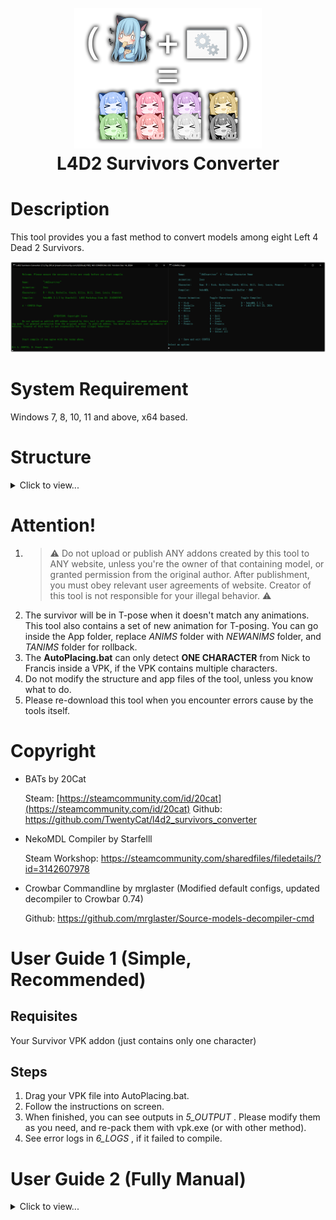 <h1 align="center">
  <br>
  <img src="https://github.com/TwentyCat/l4d2_survivors_converter/blob/main/git_screenshots/cover.png" alt="L4D2 Survivors Converter" width="300">
  <br>
  L4D2 Survivors Converter
  <br>
</h1>

# Description

This tool provides you a fast method to convert models among eight Left 4 Dead 2 Survivors.

![screenshot](https://github.com/TwentyCat/l4d2_survivors_converter/blob/main/git_screenshots/screen.png)

# System Requirement

Windows 7, 8, 10, 11 and above, x64 based.

# Structure
<details><summary>Click to view...</summary>

This tool contains 7 Folders, 4 BATs:

| Name               | Description                                                  |
| ------------------ | ------------------------------------------------------------ |
| Folder *Materials* | Stores materials (portraits not included).                   |
| Folder *Portraits* | Stores portraits (other materials not included).             |
| Folder *Survivors* | Stores compiling files for survivor model, besides a temp QCI file (1_main.qci). |
| Folder *Weapons*   | Stores compiling files for weapon model, besides a temp QCI file (1_main.qci). |
| Folder *OUTPUTS*   | Stores outputed addon folders.                               |
| Folder *LOGS*      | Stores error logs.                                           |
| Folder *App*       | Stores necessary tool files.                                 |
| StartCompile.bat   | The main program.                                            |
| AutoPlacing.bat    | The optional program for automatic extracting and deploying compiling files from a VPK file. |
| PerformCleanup.bat | Clear compiling files, but not program config and 1_main.qci(s). |
| PerformReset.bat   | Clear compiling files, including program config and 1_main.qci(s). |
</details>


# Attention!

1. > ⚠ Do not upload or publish ANY addons created by this tool to ANY website, unless you're the owner of that containing model, or granted permission from the original author. After publishment, you must obey relevant user agreements of website. Creator of this tool is not responsible for your illegal behavior. ⚠
2. The survivor will be in T-pose when it doesn't match any animations. This tool also contains a set of new animation for T-posing. You can go inside the App folder, replace *ANIMS* folder with *NEWANIMS* folder, and *TANIMS* folder for rollback.
3. The **AutoPlacing.bat** can only detect **ONE CHARACTER** from Nick to Francis inside a VPK, if the VPK contains multiple characters.
4. Do not modify the structure and app files of the tool, unless you know what to do.
5. Please re-download this tool when you encounter errors cause by the tools itself.

# Copyright

- BATs by 20Cat

  Steam: [https://steamcommunity.com/id/20cat](https://steamcommunity.com/id/20cat)
  Github: https://github.com/TwentyCat/l4d2_survivors_converter

- NekoMDL Compiler by Starfelll

  Steam Workshop: https://steamcommunity.com/sharedfiles/filedetails/?id=3142607978

- Crowbar Commandline by mrglaster (Modified default configs, updated decompiler to Crowbar 0.74)

  Github: https://github.com/mrglaster/Source-models-decompiler-cmd

# User Guide 1 (Simple, Recommended)

## Requisites

  Your Survivor VPK addon (just contains only one character)

## Steps

1. Drag your VPK file into AutoPlacing.bat.
2. Follow the instructions on screen.
3. When finished, you can see outputs in *5_OUTPUT* . Please modify them as you need, and re-pack them with vpk.exe (or with other method).
4. See error logs in *6_LOGS* , if it failed to compile.

# User Guide 2 (Fully Manual)
<details><summary>Click to view...</summary>

## Requisites

1. Crowbar 0.74
2. Notepad2 (or other text editor)
3. Your Survivor VPK addon

## Steps

1. Make sure of your Crowbar settings be like:
   - Output to: "Subfolder (of MDL input)", "dec_0.74"
   - Re-Create Files: "Group into QCI files": Checked

![crowbar_settings](https://github.com/TwentyCat/l4d2_survivors_converter/blob/main/git_screenshots/crowbar_settings.png)

2. Unpack VPK using vpk.exe or with other method.

3. Go to *YourAddon\materials\vgui* , rename 3 VTF files (Panel, Incap, Lobby portraits) to s.vtf, i.vtf, l.vtf respectively.

4. Move that 3 VTF files to *2_Portraits*.

   - If your VTF file is dynamic, please modify **VTFframerate.ini** inside the folder:

     Example: s.vtf is 15fps, l.vtf is 10fps, i.vtf is static, the ini files will be like:

     ```
     ;PortraitType,FPS
     s,15.00
     i,10.00
     ;l,0.00
     ```

     

5. Delete folder *YourAddon\materials\vgui*, and move all items inside folder *YourAddon\materials* to *1_Materials*.

6. Go to *YourAddon\models\survivors*, decompile MDL file using Crowbar.

7. Go to *YourAddon\models\survivors\dec_0.74\survivor_xxx_anims* , move 2 SMDs (a_proportions.smd、a_proportions_corrective_animation.smd) to upper folder (*YourAddon\models\survivors\dec_0.74*).
     (Step 7 can be skipped, if your survivor model doesn't have proportions)

8. Move all SMDs, VRD, VTA files in *YourAddon\models\survivors\dec_0.74* to *3_Survivors*.

9. Open QC file in *YourAddon\models\survivors\dec_0.74* using Notepad2:

   - Go to the bottom of QC, check up the last line of $includemodels, remember what animation of the MDL using.

   | Animation      | Character        |
   | -------------- | ---------------- |
   | anim_gambler   | Nick             |
   | anim_producer  | Rochelle         |
   | anim_coach     | Coach            |
   | anim_mechanic  | Ellis            |
   | anim_namvet    | Bill             |
   | anim_teenangst | Zoey             |
   | anim_biker     | Francis or Louis |

   - Delete these lines at the top:

   ```c++
   // Created by Crowbar 0.7x
   $modelname "survivors\survivor_xxx.mdl"
   ```

   - Delete these 4 kinds of relevant lines at the bottom. (Also means delete from the next line of the first $weightlist or $ikautoplaylock line, until the end of QC)

   ```c++
   $animation {xxx}
   $sequence {xxx}
   $declaresequence xxx
   $includemodel xxx
   ```

   - After done, the QC code looks like:

   ```c++
   // $modelname "survivors/survivor_xxx.mdl"
   // Delete upper codes end from this line
   
   $model "Survivor" "xxx.smd" { ...
   	}
   $bodygroup "xxx" {	...
   }
   // other codes in the middle
   // other codes in the middle
   // other codes in the middle
   
   $ikautoplaylock "rfoot" 1 0.1
   $ikautoplaylock "lfoot" 1 0.1
   
   // delete bottom codes start from the line here
   
   $weightlist "xxx" {}
   $animation "xxx" "xxx.smd" {fps xxx}
   $includemodel "xxx.mdl"
       
   // or delete bottom codes start from the line here
   ```

10. Copy the rest of QC contents into *3_Survivors\1_main.qci* and save.

11. Go to *YourAddon\models\weapons\arms*, decompile MDL file using Crowbar.

12. Go to *YourAddon\models\weapons\arms\dec_0.74\survivor_xxx_anims* , move 2 SMDs (a_proportions.smd, a_proportions_corrective_animation.smd) to upper folder (*YourAddon\models\survivors\dec_0.74*).
      *(Step 7 can be skipped, if your survivor model doesn't have proportions)*

13. Move all SMDs, VRD files in *YourAddon\models\weapons\arms\dec_0.74* to *4_Weapons*.

14. Open QC file in *YourAddon\models\weapons\arms\dec_0.74* using Notepad2:

      - Delete these lines at the top:

    ```c++
    // Created by Crowbar 0.7x
    $modelname "weapons\arms\v_arms_xxx.mdl"
    ```

      - Delete these $sequence lines at the bottom.

      - After done, the QC code looks like:

    ```c++
    // $modelname "weapons\arms\v_arms_xxx.mdl"
    // Delete upper codes end from this line
    
    $bodygroup "arms"
    {
    	studio "xxx.smd"
    }
    
    // other codes in the middle
    // other codes in the middle
    // other codes in the middle
    
    // Delete bottom codes start from the line here
    
    $sequence "reference" {
    	"v_arms_xxx\reference.smd"
    	fadein 0.2
    	fadeout 0.2
    	fps 30
    }
    ```

15. Copy the rest of QC contents into *4_Weapons\1_main.qci* and save.

16. Double click StartCompile.bat, and follow the instructions on screen.

17. When finished, you can see outputs in *5_OUTPUT*. Please modify them as you need, and re-pack them with vpk.exe (or with other method).

18. See error logs in *6_LOGS*, if it failed to compile.
</details>
